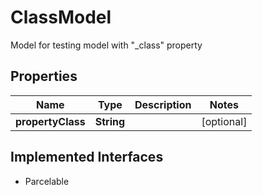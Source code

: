 

# ClassModel

Model for testing model with \"_class\" property

## Properties

Name | Type | Description | Notes
------------ | ------------- | ------------- | -------------
**propertyClass** | **String** |  |  [optional]


## Implemented Interfaces

* Parcelable


